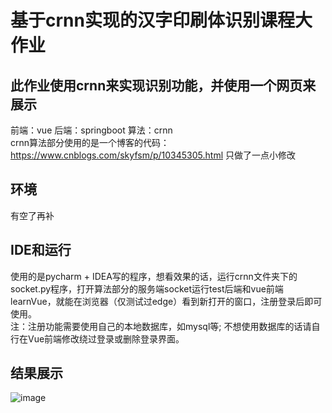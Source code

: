 # 基于crnn实现的汉字印刷体识别课程大作业
## 此作业使用crnn来实现识别功能，并使用一个网页来展示
前端：vue 后端：springboot 算法：crnn   
crnn算法部分使用的是一个博客的代码：https://www.cnblogs.com/skyfsm/p/10345305.html 只做了一点小修改
## 环境
有空了再补
## IDE和运行
使用的是pycharm + IDEA写的程序，想看效果的话，运行crnn文件夹下的socket.py程序，打开算法部分的服务端socket运行test后端和vue前端learnVue，就能在浏览器（仅测试过edge）看到新打开的窗口，注册登录后即可使用。  
注：注册功能需要使用自己的本地数据库，如mysql等; 不想使用数据库的话请自行在Vue前端修改绕过登录或删除登录界面。
## 结果展示
![image](https://user-images.githubusercontent.com/55075404/144846362-90e823dc-76de-4896-8d22-1c061b6163b8.png)
